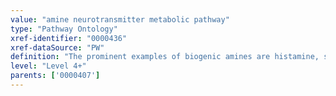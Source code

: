 ```yaml
---
value: "amine neurotransmitter metabolic pathway"
type: "Pathway Ontology"
xref-identifier: "0000436"
xref-dataSource: "PW"
definition: "The prominent examples of biogenic amines are histamine, serotonin, the catecholamine and the choline derived acetylcholine, all acting as neurotransmitters involved in a wide range of processes."
level: "Level 4+"
parents: ['0000407']
---
```

